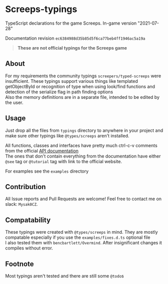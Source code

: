 # Screeps-typings
TypeScript declarations for the game Screeps. In-game version "2021-07-28" 

Documentation revision `ec6384988d35b85d5f6ca77beb4ff1946ac5a19a`

> **These are not official typings for the Screeps game**

## About

For my requirements the community typings `screepers/typed-screeps` were insufficient. These typings support various things like templated getObjectById or recognition of type when using look/find functions and detection of the serialize flag in path finding options  
Also the memory definitions are in a separate file, intended to be edited by the user.

## Usage

Just drop all the files from `typings` directory to anywhere in your project and make sure other typings like `@types/screeps` aren't installed.

All functions, classes and interfaces have pretty much ctrl-c-v comments from the official [API documentation][Official API]  
The ones that don't contain everything from the documentation have either `@see` tag or `@tutorial` tag with link to the official website.

For examples see the `examples` directory

## Contribution

All Issue reports and Pull Requests are welcome! Feel free to contact me on slack: `Mysak0CZ`.

## Compatability

These typings were created with `@types/screeps` in mind. They are mostly compatable especially if you use the `examples/fixes.d.ts` optional file  
I also tested them with `bencbartlett/Overmind`. After insignificant changes it compiles without error.

## Footnote

Most typings aren't tested and there are still some `@todo`s 

[Official API]: https://docs.screeps.com/api/